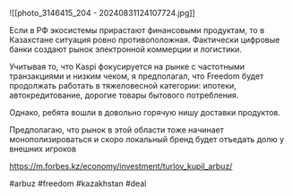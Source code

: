 
![[photo_3146415_204 - 20240831124107724.jpg]]

Если в РФ экосистемы прирастают финансовыми продуктам, то в Казахстане ситуация ровно противоположная. Фактически цифровые банки создают рынок электронной коммерции и логистики.

Учитывая то, что Kaspi фокусируется на рынке с частотными транзакциями и низким чеком, я предполагал, что Freedom будет продолжать работать в тяжеловесной категории: ипотеки, автокредитование, дорогие товары бытового потребления.

Однако, ребята вошли в довольно горячую нишу доставки продуктов.

Предполагаю, что рынок в этой области тоже начинает монополизироваться и скоро локальный бренд будет отъедать долю у внешних игроков

https://m.forbes.kz/economy/investment/turlov_kupil_arbuz/

#arbuz #freedom #kazakhstan #deal 